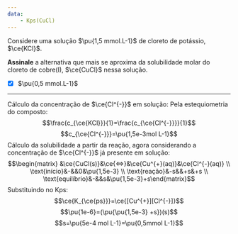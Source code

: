 ```yaml
---
data:
    - Kps(CuCl)
---
```


Considere uma solução $\pu{1,5 mmol.L-1}$ de cloreto de potássio, $\ce{KCl}$.

**Assinale** a alternativa que mais se aproxima da solubilidade molar do cloreto de cobre(I), $\ce{CuCl}$ nessa solução.

- [x] $\pu{0,5 mmol.L-1}$

---

Cálculo da concentração de $\ce{Cl^{-}}$ em solução:
Pela estequiometria do composto:
$$\frac{c_{\ce{KCl}}}{1}=\frac{c_{\ce{Cl^{-}}}}{1}$$
$$c_{\ce{Cl^{-}}}=\pu{1,5e-3mol L-1}$$
Cálculo da solubilidade a partir da reação, agora considerando a concentração de $\ce{Cl^{-}}$ já presente em solução:
$$\begin{matrix} &\ce{CuCl(s)}&\ce{<=>}&\ce{Cu^{+}(aq)}&\ce{Cl^{-}(aq)} \\ \text{início}&-&&0&\pu{1,5e-3} \\ \text{reação}&-s&&+s&+s \\ \text{equilíbrio}&-&&s&\pu{1,5e-3}+s\end{matrix}$$
Substituindo no Kps:
$$\ce{K_{\ce{ps}}}=\ce{[Cu^{+}][Cl^{-}]}$$
$$\pu{1e-6}=(\pu{\pu{1,5e-3} +s})(s)$$
$$s=\pu{5e-4 mol L-1}=\pu{0,5mmol L-1}$$

